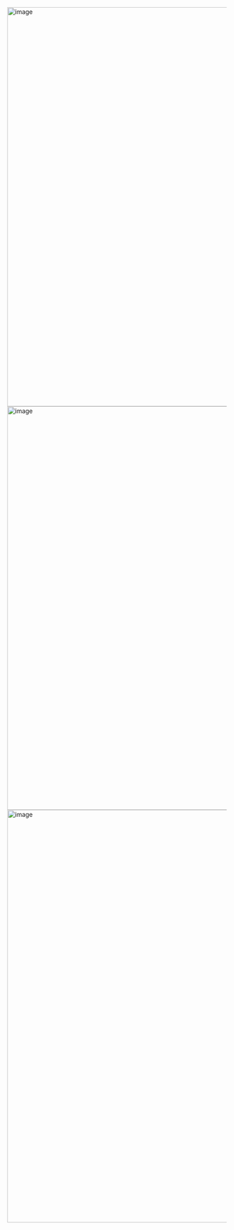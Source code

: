 <img width="917" alt="image" src="https://github.com/Happyrawat15/online-voting/assets/153271273/5629d936-38b4-4457-8f93-3c204ecd5480">
<img width="927" alt="image" src="https://github.com/Happyrawat15/online-voting/assets/153271273/4c638759-5924-4a37-ad9d-d457838435f0">
<img width="948" alt="image" src="https://github.com/Happyrawat15/online-voting/assets/153271273/a30cba4c-b765-41b3-a8bb-fbd17308ce83">

